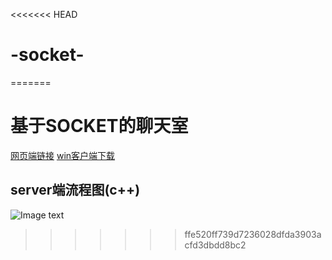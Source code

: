 <<<<<<< HEAD
# -socket-
=======
# 基于SOCKET的聊天室
[网页端链接](http://81.68.123.231/)
[win客户端下载](http://81.68.123.231/file/chat.rar)
## server端流程图(c++)
![Image text](https://github.com/hubu-516/ICQ-socket/blob/master/socket%E8%81%8A%E5%A4%A9%E5%AE%9E%E7%8E%B0.png)
>>>>>>> ffe520ff739d7236028dfda3903acfd3dbdd8bc2
